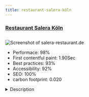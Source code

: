 ```yaml
---
title: restaurant-salera-köln
---
```


<div style="height: 3rem">
  <a href="https://www.salera-restaurant.de"><h3>Restaurant Salera Köln</h3></a>
</div>
<img loading="lazy" src="/images/thumbs/salera-restaurant.de.jpg" alt="Screenshot of salera-restaurant.de" />
<ul>
  <li>Performace: 98%</li>
  <li>
    First contentful paint:
    1.90Sec
  </li>
  <li>Best practices: 93%</li>
  <li>Accessibility: 92%</li>
  <li>SEO: 100%</li>
  <li>carbon footprint: 0.020</li>
</ul>
<details>
  <summary>Description</summary>
  <p>The Salera restaurant is a top spanish restaurant in Cologne, Germany which offers tapas, fish and meat dishes and fine drinks and wines.The website is built as a one-pager with a Yootheme Pro template with some fixed backgrond images to give it a good atmosphere.</p>
</details>

